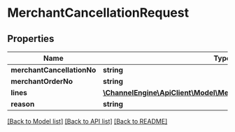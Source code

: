 # MerchantCancellationRequest

## Properties
Name | Type | Description | Notes
------------ | ------------- | ------------- | -------------
**merchantCancellationNo** | **string** |  | 
**merchantOrderNo** | **string** |  | 
**lines** | [**\ChannelEngine\ApiClient\Model\MerchantCancellationLineRequest[]**](MerchantCancellationLineRequest.md) |  | 
**reason** | **string** |  | [optional] 

[[Back to Model list]](../README.md#documentation-for-models) [[Back to API list]](../README.md#documentation-for-api-endpoints) [[Back to README]](../README.md)


